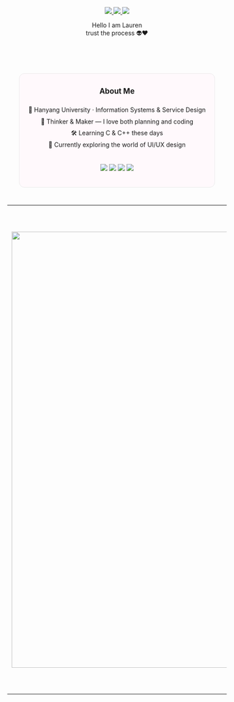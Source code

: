 <p align="center">
  <a href="mailto:sdream153@hanyang.ac.kr">
    <img src="https://img.shields.io/badge/sdream153@hanyang.ac.kr-8B4513?style=flat-square&logo=Gmail&logoColor=white"/>
  </a>
  <a href="https://www.instagram.com/laaureni" target="_blank">
    <img src="https://img.shields.io/badge/@laaureni-8A2BE2?style=flat-square&logo=Instagram&logoColor=white"/>
  </a>
  <img src="https://img.shields.io/badge/visitors-14-808080?style=flat-square&labelColor=ff69b4&color=808080" />
</p>

<p align="center">
  Hello I am Lauren <br/>
  trust the process 👽❤
</p>

<!-- 🎀 About Me Box -->
<br/><br/> <!-- ⬅️ 위 소개와 About Me 사이 간격 추가 -->

<div align="center" style="border: 1px solid #eaeaea; border-radius: 12px; padding: 20px; margin: 30px auto 40px auto; background-color: #fff9fc; width: fit-content;">

<p style="font-size: 17px; font-weight: bold; margin-bottom: 20px; margin-top: 10px;">About Me</p>

<p style="font-size:14px; line-height:1.9; margin: 0;">
📍 Hanyang University · Information Systems & Service Design <br/>
🧠 Thinker & Maker — I love both planning and coding <br/>
🛠️ Learning C & C++ these days <br/>
🎨 Currently exploring the world of UI/UX design
</p>

<br/>

<!-- 기술 뱃지 -->
<p>
  <img src="https://img.shields.io/badge/C-4267B2?style=flat&logo=c&logoColor=white"/>
  <img src="https://img.shields.io/badge/C++-5C85D6?style=flat&logo=c%2B%2B&logoColor=white"/>
  <img src="https://img.shields.io/badge/Python-4B8BBE?style=flat&logo=python&logoColor=white"/>
  <img src="https://img.shields.io/badge/HTML5-FF7851?style=flat&logo=html5&logoColor=white"/>
</p>

</div>

<!-- GitHub Stats + Languages -->
<div align="center" style="margin-top: 40px;">
  <table style="width: 100%; max-width: 1300px; table-layout: auto; border-collapse: collapse;">
    <tr>
      <td rowspan="2" align="center" style="padding: 10px;">
        <img src="https://github-readme-stats.vercel.app/api?username=laaureni&show_icons=true&hide_border=true&count_private=true&include_all_commits=true&theme=vue" width="1000"/>
      </td>
      <td align="center" style="padding: 10px;">
        <img src="https://github-readme-stats.vercel.app/api/top-langs/?username=laaureni&layout=compact&hide_border=true&title_color=333333&text_color=444444&bg_color=ffe6f2&border_color=ffb6c1" width="540"/>
      </td>
    </tr>
    <tr>
      <td align="center" style="padding: 10px;">
        <a href="https://solved.ac/profile/limsubin">
          <img src="http://mazassumnida.wtf/api/v2/generate_badge?boj=limsubin" width="540"/>
        </a>
      </td>
    </tr>
  </table>
</div>
